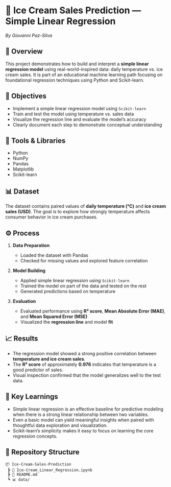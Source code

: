 # 🍦 Ice Cream Sales Prediction — Simple Linear Regression
*By Giovanni Paz-Silva*

## 📌 Overview
This project demonstrates how to build and interpret a **simple linear regression model** using real-world-inspired data: daily temperature vs. ice cream sales. It is part of an educational machine learning path focusing on foundational regression techniques using Python and Scikit-learn.

## 🎯 Objectives
- Implement a simple linear regression model using `Scikit-learn`  
- Train and test the model using temperature vs. sales data  
- Visualize the regression line and evaluate the model’s accuracy  
- Clearly document each step to demonstrate conceptual understanding

## 🧰 Tools & Libraries
- Python  
- NumPy  
- Pandas  
- Matplotlib  
- Scikit-learn

## 📊 Dataset
The dataset contains paired values of **daily temperature (°C)** and **ice cream sales (USD)**. The goal is to explore how strongly temperature affects consumer behavior in ice cream purchases.

## ⚙️ Process
1. **Data Preparation**  
   - Loaded the dataset with Pandas  
   - Checked for missing values and explored feature correlation

2. **Model Building**  
   - Applied simple linear regression using `Scikit-learn`  
   - Trained the model on part of the data and tested on the rest  
   - Generated predictions based on temperature

3. **Evaluation**  
   - Evaluated performance using **R² score**, **Mean Absolute Error (MAE)**, and **Mean Squared Error (MSE)**  
   - Visualized the **regression line** and model **fit**

## 📈 Results
- The regression model showed a strong positive correlation between **temperature and ice cream sales**.  
- The **R² score** of approximately **0.976** indicates that temperature is a good predictor of sales.  
- Visual inspection confirmed that the model generalizes well to the test data.

## 🧠 Key Learnings
- Simple linear regression is an effective baseline for predictive modeling when there is a strong linear relationship between two variables.  
- Even a basic model can yield meaningful insights when paired with thoughtful data exploration and visualization.  
- Scikit-learn’s simplicity makes it easy to focus on learning the core regression concepts.

## 📁 Repository Structure

```
📦 Ice-Cream-Sales-Prediction
 ┣ 📜 Ice-Cream_Linear_Regression.ipynb
 ┣ 📜 README.md
 ┗ 📊 data/
```
